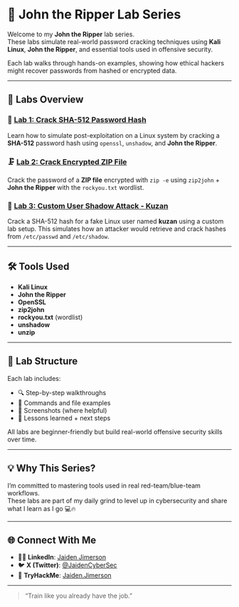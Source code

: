 # 🧠 John the Ripper Lab Series

Welcome to my **John the Ripper** lab series.  
These labs simulate real-world password cracking techniques using **Kali Linux**, **John the Ripper**, and essential tools used in offensive security.

Each lab walks through hands-on examples, showing how ethical hackers might recover passwords from hashed or encrypted data.

---

## 📂 Labs Overview

### 🔐 [Lab 1: Crack SHA-512 Password Hash](./lab1/README.md)  
Learn how to simulate post-exploitation on a Linux system by cracking a **SHA-512** password hash using `openssl`, `unshadow`, and **John the Ripper**.

### 🗜️ [Lab 2: Crack Encrypted ZIP File](./lab2/README.md)  
Crack the password of a **ZIP file** encrypted with `zip -e` using `zip2john` + **John the Ripper** with the `rockyou.txt` wordlist.

### 🧪 [Lab 3: Custom User Shadow Attack - Kuzan](./lab3/README.md)  
Crack a SHA-512 hash for a fake Linux user named **kuzan** using a custom lab setup. This simulates how an attacker would retrieve and crack hashes from `/etc/passwd` and `/etc/shadow`.

---

## 🛠️ Tools Used

- **Kali Linux**
- **John the Ripper**
- **OpenSSL**
- **zip2john**
- **rockyou.txt** (wordlist)
- **unshadow**
- **unzip**

---

## 🧪 Lab Structure

Each lab includes:
- 🔍 Step-by-step walkthroughs  
- 📄 Commands and file examples  
- 📸 Screenshots (where helpful)  
- 🧠 Lessons learned + next steps

All labs are beginner-friendly but build real-world offensive security skills over time.

---

## 💡 Why This Series?

I’m committed to mastering tools used in real red-team/blue-team workflows.  
These labs are part of my daily grind to level up in cybersecurity and share what I learn as I go 💻🔥

---

## 🌐 Connect With Me

- 🧑‍💻 **LinkedIn**: [Jaiden Jimerson](https://www.linkedin.com/in/jaiden-jimerson-319995140)  
- 🐦 **X (Twitter)**: [@JaidenCyberSec](https://x.com/JaidenCyberSec)  
- 🧩 **TryHackMe**: [Jaiden.Jimerson](https://tryhackme.com/p/Jaiden.Jimerson)

---

> “Train like you already have the job.”
